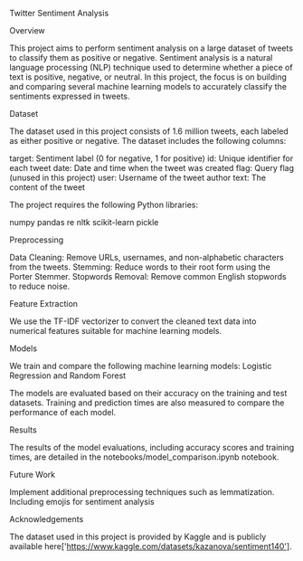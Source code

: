 Twitter Sentiment Analysis

Overview

This project aims to perform sentiment analysis on a large dataset of tweets to classify them as positive or negative. Sentiment analysis is a natural language processing (NLP) technique used to determine whether a piece of text is positive, negative, or neutral. In this project, the focus is on building and comparing several machine learning models to accurately classify the sentiments expressed in tweets.

Dataset

The dataset used in this project consists of 1.6 million tweets, each labeled as either positive or negative. The dataset includes the following columns:

target: Sentiment label (0 for negative, 1 for positive)
id: Unique identifier for each tweet
date: Date and time when the tweet was created
flag: Query flag (unused in this project)
user: Username of the tweet author
text: The content of the tweet

The project requires the following Python libraries:

numpy
pandas
re
nltk
scikit-learn
pickle

Preprocessing

Data Cleaning: Remove URLs, usernames, and non-alphabetic characters from the tweets.
Stemming: Reduce words to their root form using the Porter Stemmer.
Stopwords Removal: Remove common English stopwords to reduce noise.

Feature Extraction

We use the TF-IDF vectorizer to convert the cleaned text data into numerical features suitable for machine learning models.

Models

We train and compare the following machine learning models: Logistic Regression and Random Forest

The models are evaluated based on their accuracy on the training and test datasets. Training and prediction times are also measured to compare the performance of each model.

Results

The results of the model evaluations, including accuracy scores and training times, are detailed in the notebooks/model_comparison.ipynb notebook.

Future Work

Implement additional preprocessing techniques such as lemmatization.
Including emojis for sentiment analysis

Acknowledgements

The dataset used in this project is provided by Kaggle and is publicly available here['https://www.kaggle.com/datasets/kazanova/sentiment140'].